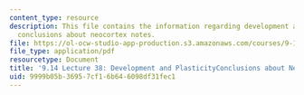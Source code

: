 ```yaml
---
content_type: resource
description: This file contains the information regarding development and plasticity
  conclusions about neocortex notes.
file: https://ol-ocw-studio-app-production.s3.amazonaws.com/courses/9-14-brain-structure-and-its-origins-spring-2014/9999b05b36957cf16b646098df31fec1_MIT9_14S14_Lecture38.pdf
file_type: application/pdf
resourcetype: Document
title: '9.14 Lecture 38: Development and PlasticityConclusions about Neocortex Notes'
uid: 9999b05b-3695-7cf1-6b64-6098df31fec1
---
```

